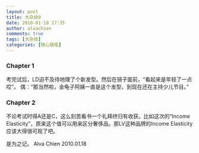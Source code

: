 ```yaml
---
layout: post
title: 大杂烩9
date: 2010-01-18 17:35
author: alvachien
comments: true
tags: [大杂烩]
categories: [随心随笔]
---
```

### Chapter 1
考完试后，LD迫不及待地理了个新发型。然后在镜子面前，“看起来是年轻了一点哎”。
偶：“那当然啦，金龟子阿姨一直是这个发型，到现在还在主持少儿节目。”
 
### Chapter 2
不论考试时得A还是C，这么刻苦看书一个礼拜终归有收获。比如这次的“Income Elasticity”，原来这个值可以用来区分奢侈品。那LV这种品牌的Income Elasticity应该大得很可观了吧。
 
是为之记。
Alva Chien
2010.01.18


